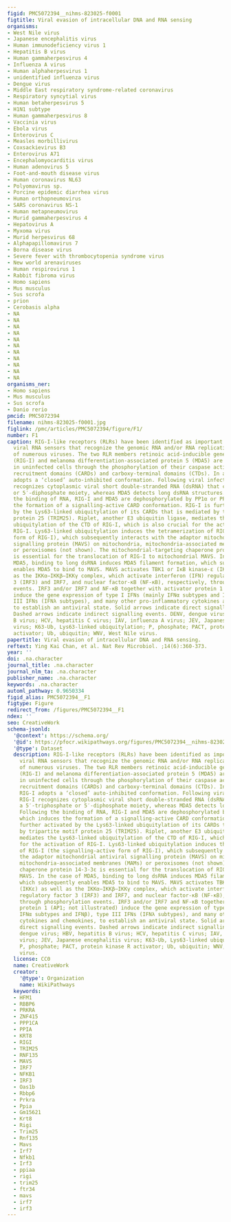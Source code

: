 ```yaml
---
figid: PMC5072394__nihms-823025-f0001
figtitle: Viral evasion of intracellular DNA and RNA sensing
organisms:
- West Nile virus
- Japanese encephalitis virus
- Human immunodeficiency virus 1
- Hepatitis B virus
- Human gammaherpesvirus 4
- Influenza A virus
- Human alphaherpesvirus 1
- unidentified influenza virus
- Dengue virus
- Middle East respiratory syndrome-related coronavirus
- Respiratory syncytial virus
- Human betaherpesvirus 5
- H1N1 subtype
- Human gammaherpesvirus 8
- Vaccinia virus
- Ebola virus
- Enterovirus C
- Measles morbillivirus
- Coxsackievirus B3
- Enterovirus A71
- Encephalomyocarditis virus
- Human adenovirus 5
- Foot-and-mouth disease virus
- Human coronavirus NL63
- Polyomavirus sp.
- Porcine epidemic diarrhea virus
- Human orthopneumovirus
- SARS coronavirus NS-1
- Human metapneumovirus
- Murid gammaherpesvirus 4
- Hepatovirus A
- Myxoma virus
- Murid herpesvirus 68
- Alphapapillomavirus 7
- Borna disease virus
- Severe fever with thrombocytopenia syndrome virus
- New world arenaviruses
- Human respirovirus 1
- Rabbit fibroma virus
- Homo sapiens
- Mus musculus
- Sus scrofa
- prion
- Cerobasis alpha
- NA
- NA
- NA
- NA
- NA
- NA
- NA
- NA
- NA
- NA
- NA
organisms_ner:
- Homo sapiens
- Mus musculus
- Sus scrofa
- Danio rerio
pmcid: PMC5072394
filename: nihms-823025-f0001.jpg
figlink: /pmc/articles/PMC5072394/figure/F1/
number: F1
caption: RIG-I-like receptors (RLRs) have been identified as important cytoplasmic
  viral RNA sensors that recognize the genomic RNA and/or RNA replication intermediates
  of numerous viruses. The two RLR members retinoic acid-inducible gene-I protein
  (RIG-I) and melanoma differentiation-associated protein 5 (MDA5) are kept inactive
  in uninfected cells through the phosphorylation of their caspase activation and
  recruitment domains (CARDs) and carboxy-terminal domains (CTDs). In addition, RIG-I
  adopts a ‘closed’ auto-inhibited conformation. Following viral infection, RIG-I
  recognizes cytoplasmic viral short double-stranded RNA (dsRNA) that contains a 5′-triphosphate
  or 5′-diphosphate moiety, whereas MDA5 detects long dsRNA structures. Following
  the binding of RNA, RIG-I and MDA5 are dephosphorylated by PP1α or PP1γ, which induces
  the formation of a signalling-active CARD conformation. RIG-I is further activated
  by the Lys63-linked ubiquitylation of its CARDs that is mediated by tripartite motif
  protein 25 (TRIM25). Riplet, another E3 ubiquitin ligase, mediates the Lys63-linked
  ubiquitylation of the CTD of RIG-I, which is also crucial for the activation of
  RIG-I. Lys63-linked ubiquitylation induces the tetramerization of RIG-I (the signalling-active
  form of RIG-I), which subsequently interacts with the adaptor mitochondrial antiviral
  signalling protein (MAVS) on mitochondria, mitochondria-associated membranes (MAMs)
  or peroxisomes (not shown). The mitochondrial-targeting chaperone protein 14-3-3ε
  is essential for the translocation of RIG-I to mitochondrial MAVS. In the case of
  MDA5, binding to long dsRNA induces MDA5 filament formation, which subsequently
  enables MDA5 to bind to MAVS. MAVS activates TBK1 or IκB kinase-ε (IKKε) as well
  as the IKKα–IKKβ–IKKγ complex, which activate interferon (IFN) regulatory factor
  3 (IRF3) and IRF7, and nuclear factor-κB (NF-κB), respectively, through phosphorylation
  events. IRF3 and/or IRF7 and NF-κB together with activator protein 1 (AP1; not illustrated)
  induce the gene expression of type I IFNs (mainly IFNα subtypes and IFNβ), type
  III IFNs (IFNλ subtypes), and many other pro-inflammatory cytokines and chemokines,
  to establish an antiviral state. Solid arrows indicate direct signalling events.
  Dashed arrows indicate indirect signalling events. DENV, dengue virus; HBV, hepatitis
  B virus; HCV, hepatitis C virus; IAV, influenza A virus; JEV, Japanese encephalitis
  virus; K63-Ub, Lys63-linked ubiquitylation; P, phosphate; PACT, protein kinase R
  activator; Ub, ubiquitin; WNV, West Nile virus.
papertitle: Viral evasion of intracellular DNA and RNA sensing.
reftext: Ying Kai Chan, et al. Nat Rev Microbiol. ;14(6):360-373.
year: ''
doi: .na.character
journal_title: .na.character
journal_nlm_ta: .na.character
publisher_name: .na.character
keywords: .na.character
automl_pathway: 0.9650334
figid_alias: PMC5072394__F1
figtype: Figure
redirect_from: /figures/PMC5072394__F1
ndex: ''
seo: CreativeWork
schema-jsonld:
  '@context': https://schema.org/
  '@id': https://pfocr.wikipathways.org/figures/PMC5072394__nihms-823025-f0001.html
  '@type': Dataset
  description: RIG-I-like receptors (RLRs) have been identified as important cytoplasmic
    viral RNA sensors that recognize the genomic RNA and/or RNA replication intermediates
    of numerous viruses. The two RLR members retinoic acid-inducible gene-I protein
    (RIG-I) and melanoma differentiation-associated protein 5 (MDA5) are kept inactive
    in uninfected cells through the phosphorylation of their caspase activation and
    recruitment domains (CARDs) and carboxy-terminal domains (CTDs). In addition,
    RIG-I adopts a ‘closed’ auto-inhibited conformation. Following viral infection,
    RIG-I recognizes cytoplasmic viral short double-stranded RNA (dsRNA) that contains
    a 5′-triphosphate or 5′-diphosphate moiety, whereas MDA5 detects long dsRNA structures.
    Following the binding of RNA, RIG-I and MDA5 are dephosphorylated by PP1α or PP1γ,
    which induces the formation of a signalling-active CARD conformation. RIG-I is
    further activated by the Lys63-linked ubiquitylation of its CARDs that is mediated
    by tripartite motif protein 25 (TRIM25). Riplet, another E3 ubiquitin ligase,
    mediates the Lys63-linked ubiquitylation of the CTD of RIG-I, which is also crucial
    for the activation of RIG-I. Lys63-linked ubiquitylation induces the tetramerization
    of RIG-I (the signalling-active form of RIG-I), which subsequently interacts with
    the adaptor mitochondrial antiviral signalling protein (MAVS) on mitochondria,
    mitochondria-associated membranes (MAMs) or peroxisomes (not shown). The mitochondrial-targeting
    chaperone protein 14-3-3ε is essential for the translocation of RIG-I to mitochondrial
    MAVS. In the case of MDA5, binding to long dsRNA induces MDA5 filament formation,
    which subsequently enables MDA5 to bind to MAVS. MAVS activates TBK1 or IκB kinase-ε
    (IKKε) as well as the IKKα–IKKβ–IKKγ complex, which activate interferon (IFN)
    regulatory factor 3 (IRF3) and IRF7, and nuclear factor-κB (NF-κB), respectively,
    through phosphorylation events. IRF3 and/or IRF7 and NF-κB together with activator
    protein 1 (AP1; not illustrated) induce the gene expression of type I IFNs (mainly
    IFNα subtypes and IFNβ), type III IFNs (IFNλ subtypes), and many other pro-inflammatory
    cytokines and chemokines, to establish an antiviral state. Solid arrows indicate
    direct signalling events. Dashed arrows indicate indirect signalling events. DENV,
    dengue virus; HBV, hepatitis B virus; HCV, hepatitis C virus; IAV, influenza A
    virus; JEV, Japanese encephalitis virus; K63-Ub, Lys63-linked ubiquitylation;
    P, phosphate; PACT, protein kinase R activator; Ub, ubiquitin; WNV, West Nile
    virus.
  license: CC0
  name: CreativeWork
  creator:
    '@type': Organization
    name: WikiPathways
  keywords:
  - HFM1
  - RBBP6
  - PRKRA
  - ZNF415
  - PPP1CA
  - PPIA
  - KRT8
  - RIGI
  - TRIM25
  - RNF135
  - MAVS
  - IRF7
  - NFKB1
  - IRF3
  - Oas1b
  - Rbbp6
  - Prkra
  - Ppia
  - Gm15621
  - Krt8
  - Rigi
  - Trim25
  - Rnf135
  - Mavs
  - Irf7
  - Nfkb1
  - Irf3
  - ppiaa
  - rigi
  - trim25
  - ftr34
  - mavs
  - irf7
  - irf3
---
```

